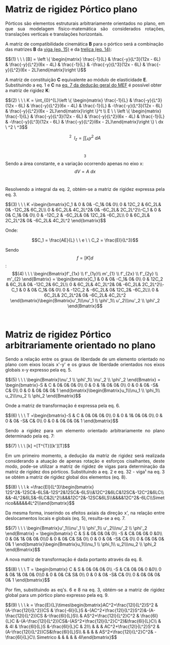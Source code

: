<script src="https://polyfill.io/v3/polyfill.min.js?features=es6"></script> <script id="MathJax-script" async src="https://cdn.jsdelivr.net/npm/mathjax@3/es5/tex-mml-chtml.js"></script>

# Matriz de rigidez Pórtico plano

<p style="text-align: justify;">Pórticos são elementos estruturais arbitrariamente orientados no plano, em que sua modelagem físico-matemática são considerados rotações, translações verticais e translações horizontais.</p>


A matriz de compatibilidade cinemática **B** para o pórtico será a combinação das matrizes **B** da [viga (eq. 15)](https://wmpjrufg.github.io/ANALISEMATRICIAL/beam.html) e da [treliça (eq. 14)](https://wmpjrufg.github.io/ANALISEMATRICIAL/truss.html):

<p style="text-align: justify;"> </p>
$$(1) \ \ \  [B] = \left \{ \begin{matrix} \frac{-1}{L} & \frac{-y}{L^3}(12x - 6L) &  \frac{-y}{L^2}(6x - 4L) & \frac{-1}{L} & -\frac{-y}{L^3}(12x - 6L) & \frac{-y}{L^2}(6x - 2L)\end{matrix}\right \}$$<br/>

A matriz de constituição **C** equivalente ao módulo de elasticidade **E**.
Substituindo a eq. 1  e **C** na [eq. 7 da dedução geral do MEF](https://wmpjrufg.github.io/ANALISEMATRICIAL/LIBRARY_MATRIX_ELEMENTS.html) é possível obter a matriz de rigidez **K**:
<p style="text-align: justify;"> </p>
$$(2) \ \ \     K = \int_{0}^{L}\left \{ \begin{matrix} \frac{-1}{L} & \frac{-y}{L^3}(12x - 6L) &  \frac{-y}{L^2}(6x - 4L) & \frac{-1}{L} & -\frac{-y}{L^3}(12x - 6L) & \frac{-y}{L^2}(6x - 2L)\end{matrix}\right \}^t \\ E \ \ \left \{ \begin{matrix} \frac{-1}{L} & \frac{-y}{L^3}(12x - 6L) &  \frac{-y}{L^2}(6x - 4L) & \frac{-1}{L} & -\frac{-y}{L^3}(12x - 6L) & \frac{-y}{L^2}(6x - 2L)\end{matrix}\right \} \ dx \ ^2 \ ^3$$<br/>

$$^2 \ \  I_z = \int\int_{A}^{}y^2 \ dA$$<br/>

$$^3$$ Sendo a área constante, e a variação ocorrendo apenas no eixo x: $$dV = A \ dx$$<br/>

<p style="text-align: justify;">Resolvendo a integral da eq. 2, obtém-se a matriz de rigidez expressa pela eq. 3.</p>
$$(3) \ \ \     K =\begin{bmatrix}C_1 & 0 & 0& -C_1& 0& 0\\ 0 & 12C_2 & 6C_2L& 0& -12C_2& 6C_2L\\ 0 & 6C_2L& 4C_2L^2& 0& -6C_2L& 2C_2L^2\\-C_1 & 0 & 0& C_1& 0& 0\\ 0 & -12C_2 & -6C_2L& 0& 12C_2& -6C_2L\\ 0 & 6C_2L& 2C_2L^2& 0& -6C_2L& 4C_2L^2 \end{bmatrix}$$<br/>

<p style="text-align: justify;"> Onde: </p>

$$C_1 = \frac{AE}{L} \ \ e \ \ C_2 = \frac{EI}{L^3}$$

Sendo $${f} = [K]{d}$$:
$$(4) \ \ \     \begin{Bmatrix}f'_{1x} \\ f'_{1y}\\ m'_{1} \\ f'_{2x} \\ f'_{2y} \\ m'_{2} \end{Bmatrix} = \begin{bmatrix}C_1 & 0 & 0& -C_1& 0& 0\\ 0 & 12C_2 & 6C_2L& 0& -12C_2& 6C_2L\\ 0 & 6C_2L& 4C_2L^2& 0& -6C_2L& 2C_2L^2\\-C_1 & 0 & 0& C_1& 0& 0\\ 0 & -12C_2 & -6C_2L& 0& 12C_2& -6C_2L\\ 0 & 6C_2L& 2C_2L^2& 0& -6C_2L& 4C_2L^2 \end{bmatrix}\begin{Bmatrix}u'_1\\\nu'_1 \\ \phi'_1\\ u'_2\\\nu'_2 \\ \phi'_2 \end{Bmatrix}$$<br/>

# Matriz de rigidez Pórtico arbitrariamente orientado no plano

<p style="text-align: justify;">Sendo a relação entre os graus de liberdade de um elemento orientado no plano com eixos locais x'-y' e os graus de liberdade orientados nos eixos globais x-y expresso pela eq. 5.</p>
$$(5) \ \ \     \begin{Bmatrix}\nu'_1 \\ \phi'_1\\ \nu'_2 \\ \phi'_2 \end{Bmatrix} = \begin{bmatrix}-S & C & 0& 0& 0& 0\\ 0 & 0 & 1& 0& 0& 0\\ 0 & 0 & 0& -S& C& 0\\ 0 & 0 & 0& 0& 0& 1 \end{bmatrix}\begin{Bmatrix}u_1\\\nu_1 \\ \phi_1\\ u_2\\\nu_2 \\ \phi_2 \end{Bmatrix}$$<br/>

<p style="text-align: justify;"> Onde a matriz de transformação é expressa pela eq. 6.</p>
$$(6) \ \ \     T =\begin{bmatrix}-S & C & 0& 0& 0& 0\\ 0 & 0 & 1& 0& 0& 0\\ 0 & 0 & 0& -S& C& 0\\ 0 & 0 & 0& 0& 0& 1 \end{bmatrix}$$<br/>

<p style="text-align: justify;"> Sendo a rigidez para um elemento orientado arbitrariamente no plano determinado pela eq. 7:</p>
$$(7) \ \ \     [k] =[T^{T}][k'][T]$$<br/>

<p style="text-align: justify;">Em um primeiro momento, a dedução da matriz de rigidez será realizada considerando a atuação de apenas rotação e esforços cisalhantes, deste modo, pode-se utilizar a matriz de rigidez de vigas para determinação da matriz de rigidez dos pórticos.
Substituindo a eq. 2 e eq. 32 - viga¹ na eq. 3 se obtém a matriz de rigidez global dos elementos (eq. 8).</p>
$$(8) \ \ \     k =\frac{EI}{L^3}\begin{bmatrix} 12S^2&-12SC&-6LS&-12S^2&12SC&-6LS\\&12C^2&6LC&12SC&-12C^2&6LC\\&&-4L^2&6LS&-6LC&2L^2\\&&&12C^2&-12SC&6LS\\&&&&12C^2&-6LC\\Simetrico&&&&&4L^2\\\end{bmatrix}$$<br/>

<p style="text-align: justify;">Da mesma forma, inserindo os efeitos axiais da direção x', na relação entre deslocamentos locais e globais (eq. 5), resulta-se a eq. 7.</p>
$$(7) \ \ \    \begin{Bmatrix}u'_1\\\nu'_1 \\ \phi'_1\\ u'_2\\\nu'_2 \\ \phi'_2 \end{Bmatrix} = \begin{bmatrix} C & S & 0& 0& 0& 0\\ -S & C& 0& 0& 0 &0\\ 0 & 0& 1& 0& 0& 0\\0 & 0 & 0& C& S& 0\\ 0 & 0 & 0& -S& C& 0\\ 0 & 0& 0& 0& 0& 1 \end{bmatrix}\begin{Bmatrix}u_1\\\nu_1 \\ \phi_1\\ u_2\\\nu_2 \\ \phi_2 \end{Bmatrix}$$<br/>

<p style="text-align: justify;">A nova matriz de transformação é dada portanto através da eq. 8.</p>
$$(8) \ \ \    T = \begin{bmatrix} C & S & 0& 0& 0& 0\\ -S & C& 0& 0& 0 &0\\ 0 & 0& 1& 0& 0& 0\\0 & 0 & 0& C& S& 0\\ 0 & 0 & 0& -S& C& 0\\ 0 & 0& 0& 0& 0& 1 \end{bmatrix}$$<br/>

<p style="text-align: justify;">Por fim, substituindo as eq's. 6 e 8 na eq. 3, obtém-se a matriz de rigidez global para um pórtico plano expresso pela eq. 9.</p>
$$(9) \ \ \    k = \frac{E}{L}\times\begin{bmatrix}AC^2+\frac{12I}{L^2}S^2 & (A-\frac{12I}{L^2})CS & \frac{-6I}{L}S &-(AC^2+\frac{12I}{L^2}S^2)&-(A-\frac{12I}{L^2})CS &-\frac{6I}{L}S\\ 
& AS^2+\frac{12I}{L^2}C^2  & \frac{6I}{L}C &-(A-\frac{12I}{L^2})CS&-(AS^2+\frac{12I}{L^2}C^2)&\frac{6I}{L}C\\
 & & 4I & \frac{6I}{L}S &-\frac{6I}{L}C & 2I\\
& & & AC^2+\frac{12I}{L^2}S^2 & (A-\frac{12I}{L^2})CS&\frac{6I}{L}S\\
& & & & AS^2+\frac{12I}{L^2}C^2& -\frac{6I}{L}C\\
Simetrico & & & & & 4I\end{bmatrix}$$<br/>

